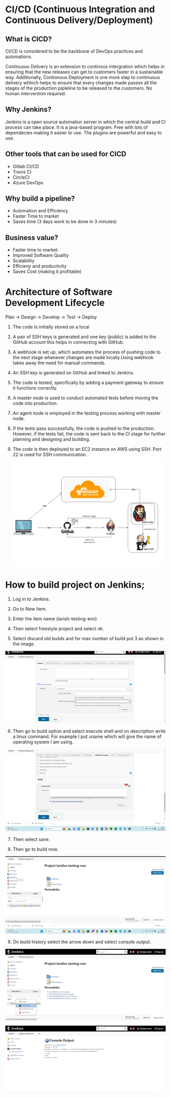 # CI/CD (Continuous Integration and Continuous Delivery/Deployment)

## What is CICD?

CI/CD is considered to be the backbone of DevOps practices and automations.

Continuous Delivery is an extension to continous intergration which helps in ensuring that the new releases can get to customers faster in a sustainable way. Additionally, Contionous Deployment is one more step to continuous delivery whhich helps to ensure that every changes made passes all the stages of the production pipleline to be released to the customers. No human intervention required.



## Why Jenkins?

Jenkins is a open source automation server in which the central build and CI process can take place. It is a java-based program. Free with lots of dependecies making it easier to use. The plugins are powerful and easy to use. 

## Other tools that can be used for CICD

- Gitlab CI/CD
- Travis CI
- CircleCI
- Azure DevOps

## Why build a pipeline?
- Automation and Efficiency
- Faster Time to market
- Saves time (3 days work to be done in 3 minutes)


## Business value?
- Faster time to market.
- Improved Software Quality
- Scalability
- Efficieny and productivity
- Saves Cost (making it profitable)
  
# Architecture of Software Development Lifecycle

  Plan -> Design -> Develop -> Test -> Deploy


1. The code is initially stored on a local 

2. A pair of SSH keys is generated and one key (public) is added to the GitHub account this helps in connecting with GitHub. 

3. A webhook is set up, which automates the process of pushing code to the next stage whenever changes are made locally.Using webhook takes away the need for manual commands.

4. An SSH key is generated on GitHub and linked to Jenkins.

5. The code is tested, specifically by adding a payment gateway to ensure it functions correctly.

6. A master node is used to conduct automated tests before moving the code into production.

7. An agent node is employed in the testing process working with master node.

8. If the tests pass successfully, the code is pushed to the production. However, if the tests fail, the code is sent back to the CI stage for further planning and designing and building.

9. The code is then deployed to an EC2 instance on AWS using SSH. Port 22 is used for SSH communication.
![Alt text](CICD.images/CICD.png)

# How to build project on Jenkins;

1. Log in to Jenkins.
   
2. Go to New Item.
   
3. Enter the item name (larish-testing-env)
   
4. Then select freestyle project and select ok.
   
5. Select discard old builds and for max number of   build put 3 as shown in the image.

![Alt text](<CICD.images/Jenkins 1.png>)

6. Then go to build option and select execute shell and on description write a linux command. For example I put uname which will give the name of operating system I am using. 

![Alt text](<CICD.images/build jenkins.png>)

7. Then select save.
  
8. Then go to build now.

![Alt text](CICD.images/build.now.jenkins.png)

9. On build history select the arrow down and select console output.

![Alt text](<CICD.images/console output.png>)

![Alt text](<CICD.images/outup info.png>)

